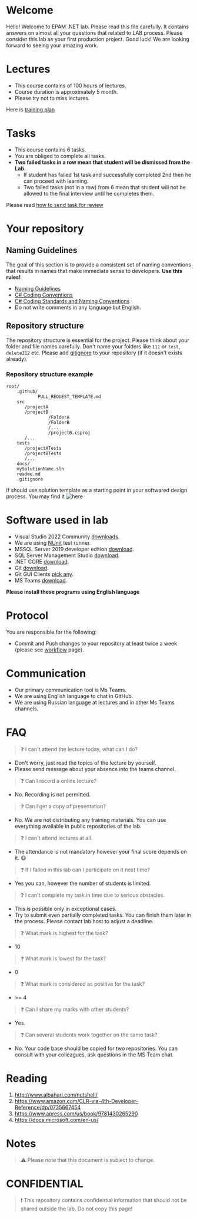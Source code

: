 # Welcome 

Hello! Welcome to EPAM .NET lab. Please read this file carefully. It contains answers on almost all your questions that related to LAB process. 
Please consider this lab as your first production project. Good luck! We are looking forward to seeing your amazing work.

# Lectures
- This course contains of 100 hours of lectures.
- Course duration is approximately 5 month.
- Please try not to miss lectures.

Here is [training plan](docs/training_plan.md)

# Tasks
- This course contains 6 tasks.
- You are obliged to complete all tasks. 
- **Two failed tasks in a row mean that student will be dismissed from the Lab.**
    - If student has failed 1st task and successfully completed 2nd then he can proceed with learning.
    - Two failed tasks (not in a row) from 6 mean that student will not be allowed to the final interview until he completes them.

Please read [how to send task for review](docs/workflow.md)

# Your repository 

## Naming Guidelines

The goal of this section is to provide a consistent set of naming conventions that results in names that make immediate sense to developers. **Use this rules!**
- [Naming Guidelines](https://msdn.microsoft.com/en-us/library/ms229002(v=vs.110).aspx)
- [C# Coding Conventions](https://docs.microsoft.com/en-us/dotnet/csharp/programming-guide/inside-a-program/coding-conventions)
- [C# Coding Standards and Naming Conventions](https://www.dofactory.com/reference/csharp-coding-standards)
- Do not write comments in any language but English.

## Repository structure
The repository structure is essential for the project. Please think about your folder and file names carefully. Don't name your folders like `111` or `test`, `delete312` etc.
Please add [gitignore](https://github.com/github/gitignore/blob/master/VisualStudio.gitignore) to your repository (if it doesn't exists already).

### Repository structure example
```
root/
    .github/
            PULL_REQUEST_TEMPLATE.md
    src
       /projectA
       /projectB
                /FolderA
                /FolderB
                /...
                /projectB.csproj
       /...
    tests
       /projectATests
       /projectBTests
       /... 
    docs/
    mySolutionName.sln 
    readme.md
    .gitignore
```
If should use solution template as a starting point in your softwared design process. You may find it ![here](https://github.com/Taturevich/.net-lab-process.students/tree/master/solution_template)

# Software used in lab
* Visual Studio 2022 Community [downloads](https://visualstudio.microsoft.com/downloads/).
* We are using [NUnit](https://nunit.org/) test runner.
* MSSQL Server 2019 developer edition [download](https://go.microsoft.com/fwlink/?linkid=866662).
* SQL Server Management Studio [download](https://aka.ms/ssmsfullsetup).
* .NET CORE [download](https://www.microsoft.com/net/download).
* Git [download](https://git-scm.com/download/win).
* Git GUI Clients [pick any](https://git-scm.com/downloads/guis).
* MS Teams [download](https://www.microsoft.com/en-in/microsoft-365/microsoft-teams/download-app).

**Please install these programs using English language**

# Protocol
You are responsible for the following:
- Commit and Push changes to your repository at least twice a week (please see [workflow](docs/workflow.md) page).

# Communication
- Our primary communication tool is Ms Teams. 
- We are using English language to chat in GitHub.
- We are using Russian language at lectures and in other Ms Teams channels.

# FAQ
> :question: I can't attend the lecture today, what can I do?
- Don't worry, just read the topics of the lecture by yourself.
- Please send message about your absence into the teams channel.

> :question: Can I record a online lecture?
- No. Recording is not permitted.

> :question: Can I get a copy of presentation?
- No. We are not distributing any training materials. You can use everything available in public repositories of the lab.

> :question: I can't attend lectures at all.
- The attendance is not mandatory however your final score depends on it. :smiley:

> :question: If I failed in this lab can I participate on it next time?
- Yes you can, however the number of students is limited.

> :question: I can't complete my task in time due to serious obstacles.
- This is possible only in exceptional cases.
- Try to submit even partially completed tasks. You can finish them later in the process. Please contact lab host to adjust a deadline. 

> :question: What mark is highest for the task?
- 10

> :question: What mark is lowest for the task?
- 0

> :question: What mark is considered as positive for the task?
- \>= 4

> :question: Can I share my marks with other students?
- Yes.

> :question: Can several students work together on the same task?
- No. Your code base should be copied for two repositories. You can consult with your colleagues, ask questions in the MS Team chat.

# Reading

1. http://www.albahari.com/nutshell/
2. https://www.amazon.com/CLR-via-4th-Developer-Reference/dp/0735667454
3. https://www.apress.com/us/book/9781430265290
4. https://docs.microsoft.com/en-us/


# Notes
> :warning:  Please note that this document is subject to change.

# CONFIDENTIAL 
> :exclamation:
This repository contains confidential information that should not be shared outside the lab. Do not copy this page!


